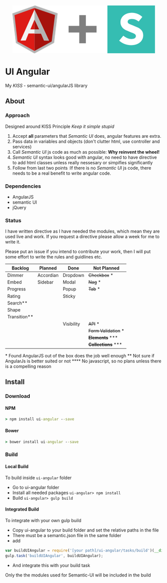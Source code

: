 <p align="center">
  <img src="img/ui-angular.png" alt="UI Angular"/><br/>
</p>

# UI Angular

My _KISS_ -  semantic-ui/angularJS library

## About

### Approach

Designed around KISS Principle _Keep it simple stupid_

1. Accept __all__ parameters that _Semantic UI_ does, angular features are extra.
2. Pass data in variables and objects (don't clutter html, use controller and services)
3. Call _Semantic UI_ js code as much as possible: __Why reinvent the wheel!__
4. _Semantic UI_ syntax looks good with angular, no need to have directive to add html classes unless really nessesary or simpifies significantly
5. Follow from last two points :If there is no _Semantic UI_ js code, there needs to be a real benefit to write angular code.

### Dependencies

- AngularJS
- semantic UI
- jQuery


### Status

I have written directive as I have needed the modules, which mean they are used live and work. If you request a directive please allow a week for me to write it.

Please put an issue if you intend to contribute your work, then I will put some effort to write the rules and guidlines etc.


| Backlog       | Planned     | Done       | Not Planned              |
| ------------- |-------------| -----------|--------------------------|
| Dimmer        | Accordian   | Dropdown   | ~~Checkbox~~ *           |
| Embed         | Sidebar     | Modal      | ~~Nag~~ *                |
| Progress      |             | Popup      | ~~Tab~~ *                |
| Rating        |             | Sticky     |                          |
| Search**      |             |            |                          |
| Shape         |             |            |                          |
| Transition**  |             |            |                          |
|               |             | Visibility | ~~API~~ *                |    
|               |             |            | ~~Form Validation~~ *    |           
|               |             |            | ~~__Elements__~~ \***    |           
|               |             |            | ~~__Collections__~~ \*** |           


\* Found AngularJS out of the box does the job well enough
\** Not sure if AngularJs is better suited or not 
\**** No javascript, so no plans unless there is a compelling reason

## Install

### Download

#### NPM

```bat
> npm install ui-angular --save

```

#### Bower

```bat
> bower install ui-angular --save

```

### Build

#### Local Build

To build inside `ui-angular` folder
- Go to ui-angular folder
- Install all needed packages `ui-angular> npm install`
- Build `ui-angular> gulp build`

#### Integrated Build

To integrate with your own gulp build
- Copy ui-angular to your build folder and set the relative paths in the file
- There must be a semantic.json file in the same folder
- add 
``` javascript
var buildUIAngular = require('[your path]/ui-angular/tasks/build')(__dirname); 
gulp.task('buildUIAngular', buildUIAngular);
```
- And integrate this with your build task

Only the the modules used for Semantic-UI will be included in the build